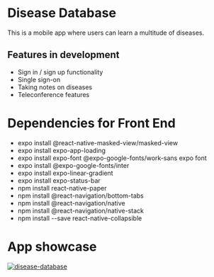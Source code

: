 # Disease Database

This is a mobile app where users can learn a multitude of diseases.

## Features in development
- Sign in / sign up functionality
- Single sign-on
- Taking notes on diseases
- Teleconference features

# Dependencies for Front End

- expo install @react-native-masked-view/masked-view
- expo install expo-app-loading
- expo install expo-font @expo-google-fonts/work-sans expo font
- expo install @expo-google-fonts/inter
- expo install expo-linear-gradient
- expo install expo-status-bar
- npm install react-native-paper
- npm install @react-navigation/bottom-tabs
- npm install @react-navigation/native
- npm install @react-navigation/native-stack
- npm install --save react-native-collapsible

# App showcase
[![disease-database](https://img.youtube.com/vi/gZSCEn2q-5U/0.jpg)](https://www.youtube.com/watch?v=gZSCEn2q-5U)
